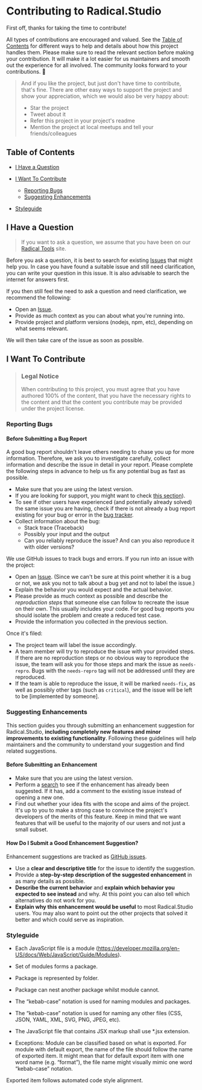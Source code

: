 <!-- omit in toc -->

# Contributing to Radical.Studio

First off, thanks for taking the time to contribute!

All types of contributions are encouraged and valued. See the [Table of Contents](#table-of-contents) for different ways to help and details about how this project handles them. Please make sure to read the relevant section before making your contribution. It will make it a lot easier for us maintainers and smooth out the experience for all involved. The community looks forward to your contributions. 🎉

> And if you like the project, but just don't have time to contribute, that's fine. There are other easy ways to support the project and show your appreciation, which we would also be very happy about:
>
> - Star the project
> - Tweet about it
> - Refer this project in your project's readme
> - Mention the project at local meetups and tell your friends/colleagues

<!-- omit in toc -->

## Table of Contents

- [I Have a Question](#i-have-a-question)
- [I Want To Contribute](#i-want-to-contribute)

  - [Reporting Bugs](#reporting-bugs)
  - [Suggesting Enhancements](#suggesting-enhancements)

- [Styleguide](#Styleguide)
  <!-- - [Your First Code Contribution](#your-first-code-contribution) -->
    <!-- - [Improving The Documentation](#improving-the-documentation) -->

    <!-- - [Commit Messages](#commit-messages) -->
    <!-- - [Join The Project Team](#join-the-project-team) -->

## I Have a Question

> If you want to ask a question, we assume that you have been on our [Radical Tools](https://www.radical.tools/) site.

Before you ask a question, it is best to search for existing [Issues](https://github.com/Radical-Tools/Radical.Studio/issues) that might help you. In case you have found a suitable issue and still need clarification, you can write your question in this issue. It is also advisable to search the internet for answers first.

If you then still feel the need to ask a question and need clarification, we recommend the following:

- Open an [Issue](https://github.com/Radical-Tools/Radical.Studio/issues/new).
- Provide as much context as you can about what you're running into.
- Provide project and platform versions (nodejs, npm, etc), depending on what seems relevant.

We will then take care of the issue as soon as possible.

## I Want To Contribute

> ### Legal Notice <!-- omit in toc -->
>
> When contributing to this project, you must agree that you have authored 100% of the content, that you have the necessary rights to the content and that the content you contribute may be provided under the project license.

### Reporting Bugs

<!-- omit in toc -->

#### Before Submitting a Bug Report

A good bug report shouldn't leave others needing to chase you up for more information. Therefore, we ask you to investigate carefully, collect information and describe the issue in detail in your report. Please complete the following steps in advance to help us fix any potential bug as fast as possible.

- Make sure that you are using the latest version.
- If you are looking for support, you might want to check [this section](#i-have-a-question)).
- To see if other users have experienced (and potentially already solved) the same issue you are having, check if there is not already a bug report existing for your bug or error in the [bug tracker](https://github.com/Radical-Tools/Radical.Studio/issues?q=is%3Aopen+is%3Aissue+label%3Abug).
- Collect information about the bug:
  - Stack trace (Traceback)
  - Possibly your input and the output
  - Can you reliably reproduce the issue? And can you also reproduce it with older versions?

We use GitHub issues to track bugs and errors. If you run into an issue with the project:

- Open an [Issue](https://github.com/Radical-Tools/Radical.Studio/issues/new). (Since we can't be sure at this point whether it is a bug or not, we ask you not to talk about a bug yet and not to label the issue.)
- Explain the behavior you would expect and the actual behavior.
- Please provide as much context as possible and describe the _reproduction steps_ that someone else can follow to recreate the issue on their own. This usually includes your code. For good bug reports you should isolate the problem and create a reduced test case.
- Provide the information you collected in the previous section.

Once it's filed:

- The project team will label the issue accordingly.
- A team member will try to reproduce the issue with your provided steps. If there are no reproduction steps or no obvious way to reproduce the issue, the team will ask you for those steps and mark the issue as `needs-repro`. Bugs with the `needs-repro` tag will not be addressed until they are reproduced.
- If the team is able to reproduce the issue, it will be marked `needs-fix`, as well as possibly other tags (such as `critical`), and the issue will be left to be [implemented by someone].

### Suggesting Enhancements

This section guides you through submitting an enhancement suggestion for Radical.Studio, **including completely new features and minor improvements to existing functionality**. Following these guidelines will help maintainers and the community to understand your suggestion and find related suggestions.

<!-- omit in toc -->

#### Before Submitting an Enhancement

- Make sure that you are using the latest version.
- Perform a [search](https://github.com/Radical-Tools/Radical.Studio/issues) to see if the enhancement has already been suggested. If it has, add a comment to the existing issue instead of opening a new one.
- Find out whether your idea fits with the scope and aims of the project. It's up to you to make a strong case to convince the project's developers of the merits of this feature. Keep in mind that we want features that will be useful to the majority of our users and not just a small subset.

<!-- omit in toc -->

#### How Do I Submit a Good Enhancement Suggestion?

Enhancement suggestions are tracked as [GitHub issues](https://github.com/Radical-Tools/Radical.Studio/issues).

- Use a **clear and descriptive title** for the issue to identify the suggestion.
- Provide a **step-by-step description of the suggested enhancement** in as many details as possible.
- **Describe the current behavior** and **explain which behavior you expected to see instead** and why. At this point you can also tell which alternatives do not work for you.
- **Explain why this enhancement would be useful** to most Radical.Studio users. You may also want to point out the other projects that solved it better and which could serve as inspiration.

### Styleguide

- Each JavaScript file is a module (https://developer.mozilla.org/en-US/docs/Web/JavaScript/Guide/Modules).

- Set of modules forms a package.

- Package is represented by folder.

- Package can nest another package whilst module cannot.

- The “kebab-case” notation is used for naming modules and packages.

- The “kebab-case” notation is used for naming any other files (CSS, JSON, YAML, XML, SVG, PNG, JPEG, etc).

- The JavaScript file that contains JSX markup shall use \*.jsx extension.

- Exceptions:
  Module can be classified based on what is exported.
  For module with default export, the name of the file should follow the name of exported item.
  It might mean that for default export item with one word name (e.g. “format”), the file name might visually mimic one word “kebab-case” notation.

Exported item follows automated code style alignment.
